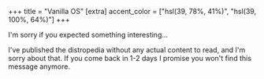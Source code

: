 +++
title = "Vanilla OS"
[extra]
accent_color = ["hsl(39, 78%, 41%)", "hsl(39, 100%, 64%)"]
+++

I'm sorry if you expected something interesting...

I've published the distropedia without any actual content to read, and I'm sorry about that. If you come back in 1-2 days I promise you won't find this message anymore.
